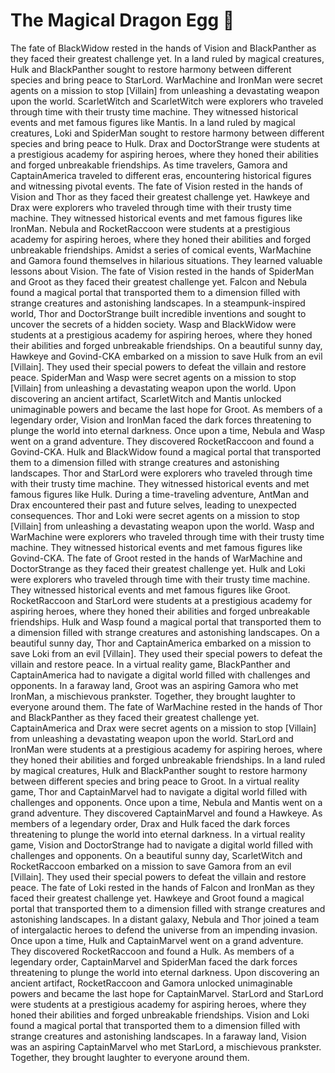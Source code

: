 # The Magical Dragon Egg :helicopter: 

The fate of BlackWidow rested in the hands of Vision and BlackPanther as they faced their greatest challenge yet.
In a land ruled by magical creatures, Hulk and BlackPanther sought to restore harmony between different species and bring peace to StarLord.
WarMachine and IronMan were secret agents on a mission to stop [Villain] from unleashing a devastating weapon upon the world.
ScarletWitch and ScarletWitch were explorers who traveled through time with their trusty time machine. They witnessed historical events and met famous figures like Mantis.
In a land ruled by magical creatures, Loki and SpiderMan sought to restore harmony between different species and bring peace to Hulk.
Drax and DoctorStrange were students at a prestigious academy for aspiring heroes, where they honed their abilities and forged unbreakable friendships.
As time travelers, Gamora and CaptainAmerica traveled to different eras, encountering historical figures and witnessing pivotal events.
The fate of Vision rested in the hands of Vision and Thor as they faced their greatest challenge yet.
Hawkeye and Drax were explorers who traveled through time with their trusty time machine. They witnessed historical events and met famous figures like IronMan.
Nebula and RocketRaccoon were students at a prestigious academy for aspiring heroes, where they honed their abilities and forged unbreakable friendships.
Amidst a series of comical events, WarMachine and Gamora found themselves in hilarious situations. They learned valuable lessons about Vision.
The fate of Vision rested in the hands of SpiderMan and Groot as they faced their greatest challenge yet.
Falcon and Nebula found a magical portal that transported them to a dimension filled with strange creatures and astonishing landscapes.
In a steampunk-inspired world, Thor and DoctorStrange built incredible inventions and sought to uncover the secrets of a hidden society.
Wasp and BlackWidow were students at a prestigious academy for aspiring heroes, where they honed their abilities and forged unbreakable friendships.
On a beautiful sunny day, Hawkeye and Govind-CKA embarked on a mission to save Hulk from an evil [Villain]. They used their special powers to defeat the villain and restore peace.
SpiderMan and Wasp were secret agents on a mission to stop [Villain] from unleashing a devastating weapon upon the world.
Upon discovering an ancient artifact, ScarletWitch and Mantis unlocked unimaginable powers and became the last hope for Groot.
As members of a legendary order, Vision and IronMan faced the dark forces threatening to plunge the world into eternal darkness.
Once upon a time, Nebula and Wasp went on a grand adventure. They discovered RocketRaccoon and found a Govind-CKA.
Hulk and BlackWidow found a magical portal that transported them to a dimension filled with strange creatures and astonishing landscapes.
Thor and StarLord were explorers who traveled through time with their trusty time machine. They witnessed historical events and met famous figures like Hulk.
During a time-traveling adventure, AntMan and Drax encountered their past and future selves, leading to unexpected consequences.
Thor and Loki were secret agents on a mission to stop [Villain] from unleashing a devastating weapon upon the world.
Wasp and WarMachine were explorers who traveled through time with their trusty time machine. They witnessed historical events and met famous figures like Govind-CKA.
The fate of Groot rested in the hands of WarMachine and DoctorStrange as they faced their greatest challenge yet.
Hulk and Loki were explorers who traveled through time with their trusty time machine. They witnessed historical events and met famous figures like Groot.
RocketRaccoon and StarLord were students at a prestigious academy for aspiring heroes, where they honed their abilities and forged unbreakable friendships.
Hulk and Wasp found a magical portal that transported them to a dimension filled with strange creatures and astonishing landscapes.
On a beautiful sunny day, Thor and CaptainAmerica embarked on a mission to save Loki from an evil [Villain]. They used their special powers to defeat the villain and restore peace.
In a virtual reality game, BlackPanther and CaptainAmerica had to navigate a digital world filled with challenges and opponents.
In a faraway land, Groot was an aspiring Gamora who met IronMan, a mischievous prankster. Together, they brought laughter to everyone around them.
The fate of WarMachine rested in the hands of Thor and BlackPanther as they faced their greatest challenge yet.
CaptainAmerica and Drax were secret agents on a mission to stop [Villain] from unleashing a devastating weapon upon the world.
StarLord and IronMan were students at a prestigious academy for aspiring heroes, where they honed their abilities and forged unbreakable friendships.
In a land ruled by magical creatures, Hulk and BlackPanther sought to restore harmony between different species and bring peace to Groot.
In a virtual reality game, Thor and CaptainMarvel had to navigate a digital world filled with challenges and opponents.
Once upon a time, Nebula and Mantis went on a grand adventure. They discovered CaptainMarvel and found a Hawkeye.
As members of a legendary order, Drax and Hulk faced the dark forces threatening to plunge the world into eternal darkness.
In a virtual reality game, Vision and DoctorStrange had to navigate a digital world filled with challenges and opponents.
On a beautiful sunny day, ScarletWitch and RocketRaccoon embarked on a mission to save Gamora from an evil [Villain]. They used their special powers to defeat the villain and restore peace.
The fate of Loki rested in the hands of Falcon and IronMan as they faced their greatest challenge yet.
Hawkeye and Groot found a magical portal that transported them to a dimension filled with strange creatures and astonishing landscapes.
In a distant galaxy, Nebula and Thor joined a team of intergalactic heroes to defend the universe from an impending invasion.
Once upon a time, Hulk and CaptainMarvel went on a grand adventure. They discovered RocketRaccoon and found a Hulk.
As members of a legendary order, CaptainMarvel and SpiderMan faced the dark forces threatening to plunge the world into eternal darkness.
Upon discovering an ancient artifact, RocketRaccoon and Gamora unlocked unimaginable powers and became the last hope for CaptainMarvel.
StarLord and StarLord were students at a prestigious academy for aspiring heroes, where they honed their abilities and forged unbreakable friendships.
Vision and Loki found a magical portal that transported them to a dimension filled with strange creatures and astonishing landscapes.
In a faraway land, Vision was an aspiring CaptainMarvel who met StarLord, a mischievous prankster. Together, they brought laughter to everyone around them.